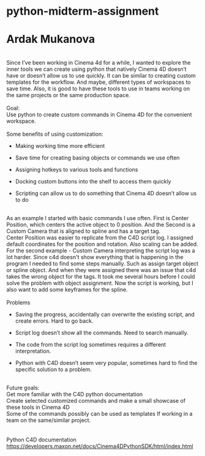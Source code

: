 # python-midterm-assignment
# Ardak Mukanova
\
Since I’ve been working in Cinema 4d for a while, I wanted to explore the inner tools we can create using python that natively Cinema 4D doesn’t have or doesn’t allow us to use quickly. It can be similar to creating custom templates for the workflow. And maybe, different types of workspaces to save time. Also, it is good to have these tools to use in teams working on the same projects or the same production space.
\
\
Goal:
\
Use python to create custom commands in Cinema 4D for the convenient workspace. 
\
\
Some benefits of using customization:
 
- Making working time more efficient
 
- Save time for creating basing objects or commands we use often

- Assigning hotkeys to various tools and functions

- Docking custom buttons into the shelf to access them quickly

- Scripting can allow us to do something that Cinema 4D doesn’t allow us to do

\
As an example I started with basic commands I use often. First is Center Position, which centers the active object to 0 position. And the Second is a Custom Camera that is aligned to spline and has a target tag. 
\
Center Position was easier to replicate from the C4D script log. I assigned default coordinates for the position and rotation. Also scaling can be added. 
\
For the second example - Custom Camera interpreting the script log was a lot harder. Since c4d doesn't show everything that is happening in the program I needed to find some steps manually. Such as assign target object or spline object. And when they were assigned there was an issue that c4d takes the wrong object for the tags. It took me several hours before I could solve the problem with object assignment. Now the script is working, but I also want to add some keyframes for the spline.
\
\
Problems

- Saving the progress, accidentally can overwrite the existing script, and create errors. Hard to go back.
 
- Script log doesn’t show all the commands. Need to search manually. 

- The code from the script log sometimes requires a different interpretation.

- Python with C4D doesn’t seem very popular, sometimes hard to find the specific solution to a problem. 

\
Future goals:
\
Get more familiar with the C4D python documentation
\
Create selected customized commands and make a small showcase of these tools in Cinema 4D
\
Some of the commands possibly can be used as templates If working in a team on the same/similar project.
\
\
\
Python C4D documentation
\
https://developers.maxon.net/docs/Cinema4DPythonSDK/html/index.html
